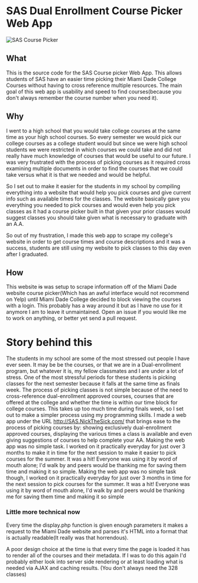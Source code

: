 # SAS Dual Enrollment Course Picker Web App

![SAS Course Picker](http://nickthesick.com/images/sasBig.jpg)


## What

This is the source code for the SAS Course picker Web App. This allows students of SAS have an easier time picking their Miami Dade College Courses without having to cross reference multiple resources. The main goal of this web app is usability and speed to find courses(because you don't always remember the course number when you need it).

## Why

I went to a high school that you would take college courses at the same time as your high school courses. So every semester we would pick our college courses as a college student would but since we were high school students we were restricted in which courses we could take and did not really have much knowledge of courses that would be useful to our future. I was very frustrated with the process of picking courses as it required cross examining multiple documents in order to find the courses that we could take versus what it is that we needed and would be helpful.

So I set out to make it easier for the students in my school by compiling everything into a website that would help you pick courses and give current info such as available times for the classes. The website basically gave you everything you needed to pick courses and would even help you pick classes as it had a course picker built in that given your prior classes would suggest classes you should take given what is necessary to graduate with an A.A. 

So out of my frustration, I made this web app to scrape my college's website in order to get course times and course descriptions and it was a success, students are still using my website to pick classes to this day even after I graduated.

## How

This website ~~is~~ was setup to scrape information off of the Miami Dade website course picker(Which has an awful interface would not recommend on Yelp) until Miami Dade College decided to block viewing the courses with a login. This probably has a way around it but as I have no use for it anymore I am to leave it unmaintained. Open an issue if you would like me to work on anything, or better yet send a pull request.

# Story behind this

The students in my school are some of the most stressed out people I have ever seen. It may be be the courses, or that we are in a Dual-enrollment program, but whatever it is, my fellow classmates and I are under a lot of stress. One of the most stressful periods for these students is picking classes for the next semester because it falls at the same time as finals week. The process of picking classes is not simple because of the need to cross-reference dual-enrollment approved courses, courses that are offered at the college and whether the time is within our time block for college courses. This takes up too much time during finals week, so I set out to make a simpler process using my programming skills. I made a web app under the URL http://SAS.NickTheSick.com/ that brings ease to the process of picking courses by: showing exclusively dual-enrollment approved courses, displaying the various times a class is available and even giving suggestions of courses to help complete your AA. Making the web app was no simple task. I worked on it practically everyday for just over 3 months to make it in time for the next session to make it easier to pick courses for the summer. It was a hit! Everyone was using it by word of mouth alone; I'd walk by and peers would be thanking me for saving them time and making it so simple.
Making the web app was no simple task though, I worked on it practically everyday for just over 3 months in time for the next session to pick courses for the summer. It was a hit! Everyone was using it by word of mouth alone, I'd walk by and peers would be thanking me for saving them time and making it so simple

### Little more technical now

Every time the display.php function is given enough parameters it makes a request to the Miami Dade website and parses it's HTML into a format that is actually readable(It really was that horrendous). 

A poor design choice at the time is that every time the page is loaded it has to render all of the courses and their metadata. If I was to do this again I'd probably either look into server side rendering or at least loading what is needed via AJAX and caching results. (You don't always need the 328 classes)
